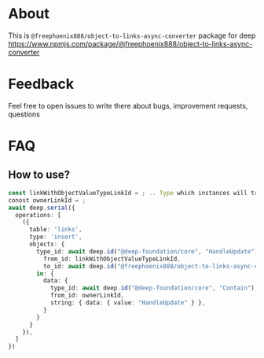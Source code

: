 # About
This is `@freephoenix888/object-to-links-async-converter` package for deep  
https://www.npmjs.com/package/@freephoenix888/object-to-links-async-converter

# Feedback
Feel free to open issues to write there about bugs, improvement requests, questions

# FAQ

## How to use?
```ts
const linkWithObjectValueTypeLinkId = ; .. Type which instances will trigger update handler to convert object value to links
conost ownerLinkId = ;
await deep.serial({
  operations: [
    ({
      table: 'links',
      type: 'insert',
      objects: {
        type_id: await deep.id("@deep-foundation/core", "HandleUpdate"),
          from_id: linkWithObjectValueTypeLinkId,
          to_id: await deep.id("@freephoenix888/object-to-links-async-converter", "UpdateHandler"),
        in: {
          data: {
            type_id: await deep.id("@deep-foundation/core", "Contain"),
            from_id: ownerLinkId,
            string: { data: { value: "HandleUpdate" } },
          }
        }
      }
    }),
  ]
})
```
